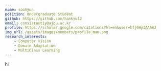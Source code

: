 ```yaml
---
name: soohyun
position: Undergraduate Student
github: https://github.com/hankyul2
email: consistant1y@ajou.ac.kr
profile: https://scholar.google.com/citations?hl=en&user=bfj6WyIAAAAJ
img_url: /assets/images/members/profile_man.png
research_interests:
    - Computer Vision
    - Domain Adaptation
    - MultiClass Learning
---
```

hi